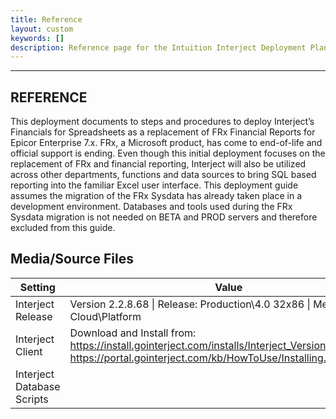 ```yaml
---
title: Reference
layout: custom
keywords: []
description: Reference page for the Intuition Interject Deployment Plan
---
```


* * *
## REFERENCE
This deployment documents to steps and procedures to deploy Interject’s Financials for Spreadsheets as a replacement of FRx Financial Reports for Epicor Enterprise 7.x.
FRx, a Microsoft product, has come to end-of-life and official support is ending.
Even though this initial deployment focuses on the replacement of FRx and financial reporting, Interject will also be utilized across other departments, functions and data sources to bring SQL based reporting into the familiar Excel user interface.
This deployment guide assumes the migration of the FRx Sysdata has already taken place in a development environment. Databases and tools used during the FRx Sysdata migration is not needed on BETA and PROD servers and therefore excluded from this guide. 

## Media/Source Files

| Setting                    | Value                                                                                                                                                                    |
| -------------------------- | ------------------------------------------------------------------------------------------------------------------------------------------------------------------------ |
| Interject Release          | Version 2.2.8.68 \| Release: Production\4.0 32x86 \| Method: Cloud\Platform                                                                                              |
| Interject Client           | Download and Install from: <br> https://install.gointerject.com/installs/Interject_Version_Installer.exe <br> https://portal.gointerject.com/kb/HowToUse/Installing.html |
| Interject Database Scripts |                                                         |
